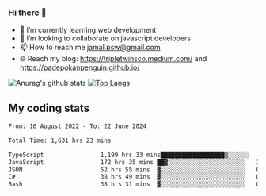 ### Hi there 👋

<!--
**padepokanpenguin/padepokanpenguin** is a ✨ _special_ ✨ repository because its `README.md` (this file) appears on your GitHub profile.
-->

- 🌱 I’m currently learning  web development
- 👯 I’m looking to collaborate on javascript developers
- 📫 How to reach me jamal.psw@gmail.com
- 🌐 Reach my blog:
   https://tripletwinsco.medium.com/ and
   https://padepokanpenguin.github.io/

![Anurag's github stats](https://github-readme-stats.vercel.app/api?username=padepokanpenguin&count_private=true&disable_animations=false&show_icons=true&theme=default)
[![Top Langs](https://github-readme-stats.vercel.app/api/top-langs/?username=padepokanpenguin&theme=default&layout=compact)](https://github.com/padepokanpenguin)

## My coding stats

<!--START_SECTION:waka-->

```txt
From: 16 August 2022 - To: 22 June 2024

Total Time: 1,631 hrs 23 mins

TypeScript                1,199 hrs 33 mins██████████████████▒░░░░░░   73.53 %
JavaScript                172 hrs 35 mins ██▓░░░░░░░░░░░░░░░░░░░░░░   10.58 %
JSON                      52 hrs 55 mins  ▓░░░░░░░░░░░░░░░░░░░░░░░░   03.24 %
C#                        38 hrs 49 mins  ▓░░░░░░░░░░░░░░░░░░░░░░░░   02.38 %
Bash                      38 hrs 31 mins  ▓░░░░░░░░░░░░░░░░░░░░░░░░   02.36 %
```

<!--END_SECTION:waka-->


